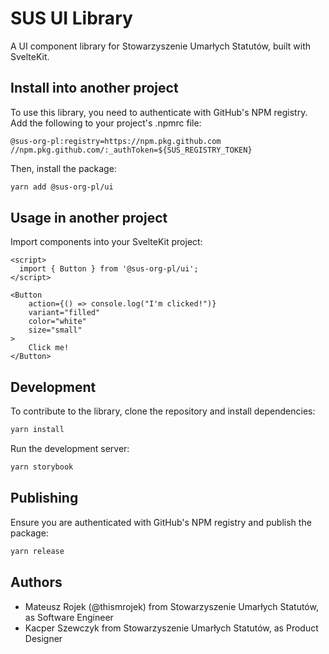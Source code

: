 # SUS UI Library

A UI component library for Stowarzyszenie Umarłych Statutów, built with SvelteKit.

## Install into another project

To use this library, you need to authenticate with GitHub's NPM registry. Add the following to your project's .npmrc file:

```
@sus-org-pl:registry=https://npm.pkg.github.com
//npm.pkg.github.com/:_authToken=${SUS_REGISTRY_TOKEN}
```

Then, install the package:

```bash
yarn add @sus-org-pl/ui
```

## Usage in another project

Import components into your SvelteKit project:

```svelte
<script>
  import { Button } from '@sus-org-pl/ui';
</script>

<Button
    action={() => console.log("I'm clicked!")}
    variant="filled"
    color="white"
    size="small"
>
    Click me!
</Button>
```

## Development

To contribute to the library, clone the repository and install dependencies:

```bash
yarn install
```

Run the development server:

```bash
yarn storybook
```

## Publishing

Ensure you are authenticated with GitHub's NPM registry and publish the package:

```bash
yarn release
```

## Authors

- Mateusz Rojek (@thismrojek) from Stowarzyszenie Umarłych Statutów, as Software Engineer
- Kacper Szewczyk from Stowarzyszenie Umarłych Statutów, as Product Designer
